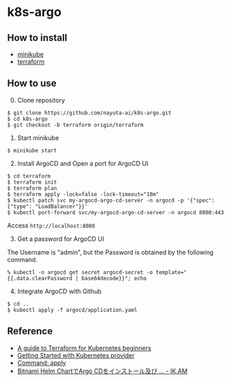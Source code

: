# k8s-argo
## How to install
- [minikube](https://minikube.sigs.k8s.io/docs/start/)
- [terraform](https://developer.hashicorp.com/terraform/tutorials/aws-get-started/install-cli)

## How to use
0. Clone repository
```
$ git clone https://github.com/nayuta-ai/k8s-argo.git
$ cd k8s-argo
$ git checkout -b terraform origin/terraform
```
1. Start minikube
```
$ minikube start
```
2. Install ArgoCD and Open a port for ArgoCD UI
```
$ cd terraform
$ terraform init
$ terraform plan
$ terraform apply -lock=false -lock-timeout="10m"
$ kubectl patch svc my-argocd-argo-cd-server -n argocd -p '{"spec": {"type": "LoadBalancer"}}'
$ kubectl port-forward svc/my-argocd-argo-cd-server -n argocd 8080:443
```
Access `http://localhost:8080`

3. Get a password for ArgoCD UI

The Username is "admin", but the Password is obtained by the following command.
```
% kubectl -n argocd get secret argocd-secret -o template="{{.data.clearPassword | base64decode}}"; echo
```
4. Integrate ArgoCD with Github
```
$ cd ..
$ kubectl apply -f argocd/application.yaml
```

## Reference
- [A guide to Terraform for Kubernetes beginners](https://opensource.com/article/20/7/terraform-kubernetes)
- [Getting Started with Kubernetes provider](https://registry.terraform.io/providers/hashicorp/kubernetes/latest/docs/guides/getting-started#kubernetes)
- [Command: apply](https://developer.hashicorp.com/terraform/cli/commands/apply)
- [Bitnami Helm ChartでArgo CDをインストール及び ... - IK.AM](https://ik.am/entries/659)
